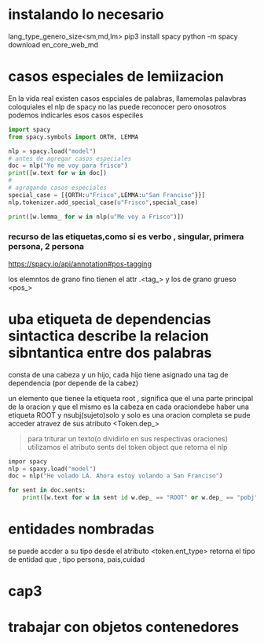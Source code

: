 # instalando lo necesario
lang_type<las capacidades del model>_genero<las funtes desde donde fue entrenado el model>_size<sm,md,lm>
pip3 install spacy
python -m spacy download en_core_web_md

# casos especiales de lemiizacion
En  la vida real existen casos espciales de palabras, llamemolas palavbras coloquiales el nlp de spacy no las puede
reconocer pero onosotros podemos indicarles esos casos
especiles

```python
import spacy
from spacy.symbols import ORTH, LEMMA

nlp = spacy.load("model")
# antes de agregar casos especiales
doc = nlp("Yo me voy para frisco")
print([w.text for w in doc])
#
# agragando casos especiales
special_case = [{ORTH:u"Frisco",LEMMA:u"San Franciso"}}]
nlp.tokenizer.add_special_case(u"Frisco",special_case)

print([w.lemma_ for w in nlp(u"Me voy a Frisco")])

```
### recurso de las etiquetas,como si es verbo , singular, primera persona, 2 persona
https://spacy.io/api/annotation#pos-tagging

los elemntos de grano fino tienen el attr .<tag_> y los de grano grueso <pos_>

# uba etiqueta de dependencias sintactica describe la relacion sibntantica entre dos palabras
consta de una cabeza y un hijo, cada hijo tiene asignado una tag de dependencia (por depende de la cabez)

un elemento que tienee la etiqueta root , significa que el una parte principal de la oracion y que el mismo es la 
cabeza
en cada oraciondebe haber una etiqueta ROOT y nsubj(sujeto)solo y solo es una oracion completa
se pude acceder atravez de sus atributo <Token.dep_>
> para triturar un texto(o dividirlo en sus respectivas oraciones) utilizamos el atributo sents del token object
que retorna el nlp

```python
impor spacy
nlp = spaxy.load("model")
doc = nlp("He volado LA. Ahora estoy volando a San Franciso")

for sent in doc.sents:
    print([w.text for w in sent id w.dep_ == "ROOT" or w.dep_ == "pobj"])
```
# entidades nombradas
se puede accder a su tipo desde el atributo  <token.ent_type> retorna el tipo de entidad que , tipo persona, pais,cuidad
# cap3
# trabajar con objetos contenedores


